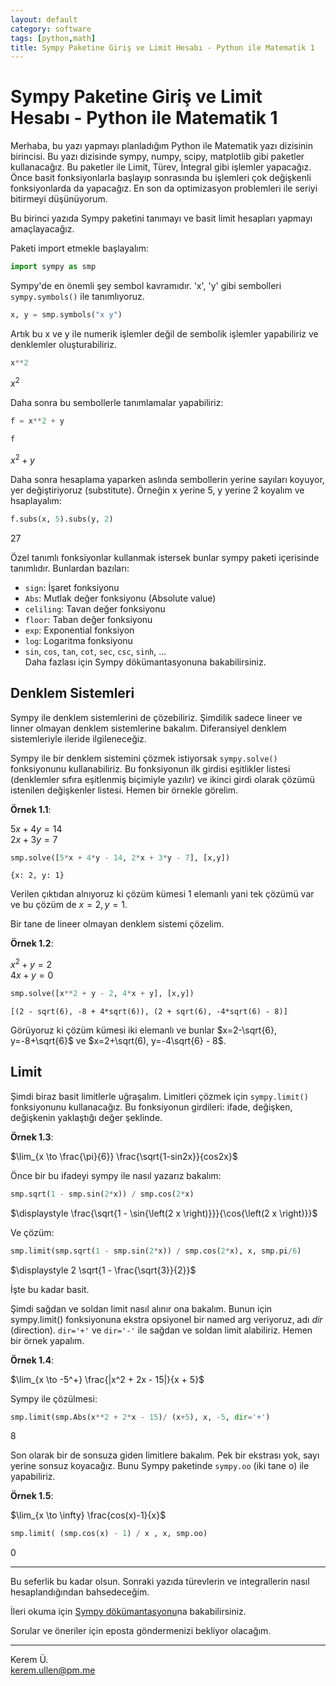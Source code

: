 ```yaml
---
layout: default
category: software
tags: [python,math]
title: Sympy Paketine Giriş ve Limit Hesabı - Python ile Matematik 1
---
```


<script>
MathJax = {
  tex: {
    inlineMath: [['$', '$'], ['\\(', '\\)']]
  }
};
</script>
<script id="MathJax-script" async
  src="https://cdn.jsdelivr.net/npm/mathjax@3/es5/tex-chtml.js">
</script>

# Sympy Paketine Giriş ve Limit Hesabı - Python ile Matematik 1

Merhaba, bu yazı yapmayı planladığım Python ile Matematik yazı dizisinin birincisi. Bu yazı dizisinde sympy, numpy, scipy, matplotlib gibi paketler kullanacağız. Bu paketler ile Limit, Türev, İntegral gibi işlemler yapacağız. Önce basit fonksiyonlarla başlayıp sonrasında bu işlemleri çok değişkenli fonksiyonlarda da yapacağız. En son da optimizasyon problemleri ile seriyi bitirmeyi düşünüyorum.

Bu birinci yazıda Sympy paketini tanımayı ve basit limit hesapları yapmayı amaçlayacağız.

Paketi import etmekle başlayalım:

```python
import sympy as smp
```

Sympy'de en önemli şey sembol kavramıdır. 'x', 'y' gibi sembolleri `sympy.symbols()` ile tanımlıyoruz.

```python
x, y = smp.symbols("x y")
```

Artık bu x ve y ile numerik işlemler değil de sembolik işlemler yapabiliriz ve denklemler oluşturabiliriz.

```python
x**2
```

$\displaystyle x^{2}$

Daha sonra bu sembollerle tanımlamalar yapabiliriz:

```python
f = x**2 + y
```

```python
f
```

$\displaystyle x^{2} + y$

Daha sonra hesaplama yaparken aslında sembollerin yerine sayıları koyuyor, yer değiştiriyoruz (substitute). Örneğin x yerine 5, y yerine 2 koyalım ve hsaplayalım:

```python
f.subs(x, 5).subs(y, 2)
```

$\displaystyle 27$

Özel tanımlı fonksiyonlar kullanmak istersek bunlar sympy paketi içerisinde tanımlıdır. Bunlardan bazıları:

- `sign`: İşaret fonksiyonu
- `Abs`: Mutlak değer fonksiyonu (Absolute value)
- `celiling`: Tavan değer fonksiyonu
- `floor`: Taban değer fonksiyonu
- `exp`: Exponential fonksiyon
- `log`: Logaritma fonksiyonu
- `sin`, `cos`, `tan`, `cot`, `sec`, `csc`, `sinh`, ...\
  Daha fazlası için Sympy dökümantasyonuna bakabilirsiniz.

## Denklem Sistemleri

Sympy ile denklem sistemlerini de çözebiliriz. Şimdilik sadece lineer ve linner olmayan denklem sistemlerine bakalım. Diferansiyel denklem sistemleriyle ileride ilgileneceğiz.

Sympy ile bir denklem sistemini çözmek istiyorsak `sympy.solve()` fonksiyonunu kullanabiliriz. Bu fonksiyonun ilk girdisi eşitlikler listesi (denklemler sıfıra eşitlenmiş biçimiyle yazılır) ve ikinci girdi olarak çözümü istenilen değişkenler listesi. Hemen bir örnekle görelim.

**Örnek 1.1**:

$5x + 4y = 14$ \
$2x + 3y = 7$

```python
smp.solve([5*x + 4*y - 14, 2*x + 3*y - 7], [x,y])
```

```
{x: 2, y: 1}
```

Verilen çıktıdan alnıyoruz ki çözüm kümesi 1 elemanlı yani tek çözümü var ve bu çözüm de $x=2, y=1$.

Bir tane de lineer olmayan denklem sistemi çözelim.

**Örnek 1.2**:

$x^2 + y = 2$ \
$4x + y = 0$

```python
smp.solve([x**2 + y - 2, 4*x + y], [x,y])
```

```
[(2 - sqrt(6), -8 + 4*sqrt(6)), (2 + sqrt(6), -4*sqrt(6) - 8)]
```

Görüyoruz ki çözüm kümesi iki elemanlı ve bunlar $x=2-\sqrt{6}, y=-8+\sqrt{6}$ ve $x=2+\sqrt(6), y=-4\sqrt{6} - 8$.

## Limit

Şimdi biraz basit limitlerle uğraşalım. Limitleri çözmek için `sympy.limit()` fonksiyonunu kullanacağız. Bu fonksiyonun girdileri: ifade, değişken, değişkenin yaklaştığı değer şeklinde.

**Örnek 1.3**:

$\lim_{x \to \frac{\pi}{6}} \frac{\sqrt{1-sin2x}}{cos2x}$

Önce bir bu ifadeyi sympy ile nasıl yazarız bakalım:

```python
smp.sqrt(1 - smp.sin(2*x)) / smp.cos(2*x)
```

$\displaystyle \frac{\sqrt{1 - \sin{\left(2 x \right)}}}{\cos{\left(2 x \right)}}$

Ve çözüm:

```python
smp.limit(smp.sqrt(1 - smp.sin(2*x)) / smp.cos(2*x), x, smp.pi/6)
```

$\displaystyle 2 \sqrt{1 - \frac{\sqrt{3}}{2}}$

İşte bu kadar basit.

Şimdi sağdan ve soldan limit nasıl alınır ona bakalım. Bunun için sympy.limit() fonksiyonuna ekstra opsiyonel bir named arg veriyoruz, adı *dir* (direction). `dir='+'` ve `dir='-'` ile sağdan ve soldan limit alabiliriz. Hemen bir örnek yapalım.

**Örnek 1.4**:

$\lim_{x \to -5^+} \frac{|x^2 + 2x - 15|}{x + 5}$

Sympy ile çözülmesi:

```python
smp.limit(smp.Abs(x**2 + 2*x - 15)/ (x+5), x, -5, dir='+')
```

$\displaystyle 8$

Son olarak bir de sonsuza giden limitlere bakalım. Pek bir ekstrası yok, sayı yerine sonsuz koyacağız. Bunu Sympy paketinde `sympy.oo` (iki tane o) ile yapabiliriz.

**Örnek 1.5**:

$\lim_{x \to \infty} \frac{cos(x)-1}{x}$

```python
smp.limit( (smp.cos(x) - 1) / x , x, smp.oo)
```

$\displaystyle 0$

---

Bu seferlik bu kadar olsun. Sonraki yazıda türevlerin ve integrallerin nasıl hesaplandığından bahsedeceğim.

İleri okuma için [Sympy dökümantasyonu](https://docs.sympy.org/latest/index.html)na bakabilirsiniz.

Sorular ve öneriler için eposta göndermenizi bekliyor olacağım.

---

Kerem Ü. \
kerem.ullen@pm.me
